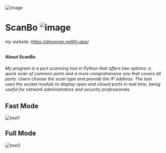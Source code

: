 ![image](https://github.com/DouglasMorean/ScanBo/assets/129215513/3e55f23c-b682-4ec8-976e-c39ef3842ddc)
# ScanBo ![image](https://img.shields.io/badge/release-v1.0.0-blue)



###### my website: https://dmorean.netlify.app/
#### About ScanBo
###### My program is a port scanning tool in Python that offers two options: a quick scan of common ports and a more comprehensive one that covers all ports. Users choose the scan type and provide the IP address. The tool uses the socket module to display open and closed ports in real time, being useful for network administrators and security professionals.

## Fast Mode
![test1](https://github.com/DouglasMorean/ScanBo/assets/129215513/5a5cec2d-d05c-426d-83a0-0e4b78020b75)


## Full Mode
![test2](https://github.com/DouglasMorean/ScanBo/assets/129215513/bd2d2046-436f-4b7f-a8c1-666aa691a606)
